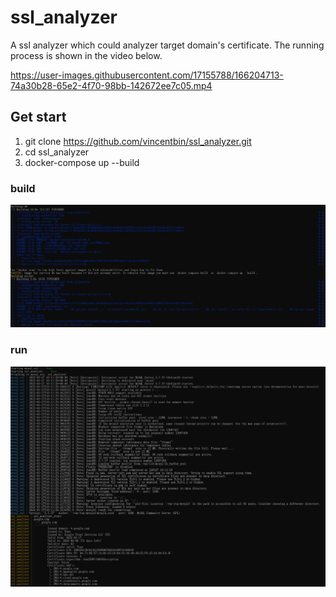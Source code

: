 # ssl_analyzer
A ssl analyzer which could analyzer target domain's certificate. The running process is shown in the video below.


https://user-images.githubusercontent.com/17155788/166204713-74a30b28-65e2-4f70-98bb-142672ee7c05.mp4


## Get start
1. git clone https://github.com/vincentbin/ssl_analyzer.git
2. cd ssl_analyzer
3. docker-compose up --build

### build
<img alt="build" src="https://github.com/vincentbin/ssl_analyzer/blob/main/pic/build-image.png"></a>
### run
<img alt="run" src="https://github.com/vincentbin/ssl_analyzer/blob/main/pic/run-container.png"></a>
